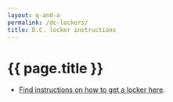 ```yaml
---
layout: q-and-a
permalink: /dc-lockers/
title: D.C. locker instructions
---
```

# {{ page.title }}

* [Find instructions on how to get a locker here](https://18f.slack.com/archives/random/p1412098938000068).
